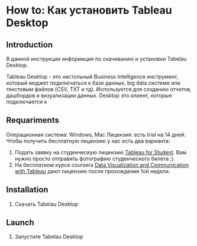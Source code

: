 # How to: Как установить Tableau Desktop

## Introduction
В данной инструкции информация по скачиванию и установки Tabelau Desktop.

Tableau Desktop - это настольный Business Intelligence инструмент, который моджет подключаться к базе данных, big data системе или текстовым файлов (CSV, TXT и тд). Используется для созданию отчетов, дашбордов и визуализации данных. Desktop это клиент, которые подключается к 

## Requariments
Операционная система: Windows, Mac
Лицензия: есть trial на 14 дней. Чтобы получить бесплатную лицензию у нас есть два варианта:
1. Подать заявку на студенческую лицензию [Tableau for Student](https://www.tableau.com/academic/students). Вам нужно просто отправить фотографию студенческого билета ;).
2. На бесплатном курсе coursera [Data Visualization and Communication with Tableau](https://www.coursera.org/learn/analytics-tableau/) дают лицензию после прохождения 1ой недели.

## Installation
1. Скачать Tabelau Desktop


## Launch
1. Запустите Tabelau Desktop
